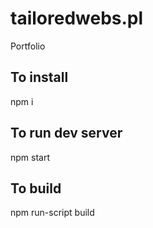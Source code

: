 # tailoredwebs.pl
Portfolio

## To install
npm i

## To run dev server
npm start

## To build
npm run-script build
